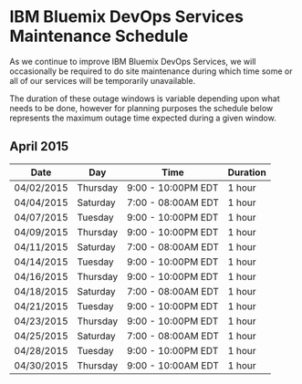 # IBM Bluemix DevOps Services Maintenance Schedule

As we continue to improve IBM Bluemix DevOps Services, we will occasionally be required to do site maintenance during which time some or all of our services will be temporarily unavailable.

The duration of these outage windows is variable depending upon what needs to be done,  however for planning purposes the schedule below represents the maximum outage time expected during a given window.


## April 2015

| Date       | Day      | Time                | Duration |
|------------|----------|---------------------|----------|
| 04/02/2015 | Thursday | 9:00 - 10:00PM EDT  | 1 hour   |
| 04/04/2015 | Saturday | 7:00 - 08:00AM EDT  | 1 hour   |
| 04/07/2015 | Tuesday  | 9:00 - 10:00PM EDT  | 1 hour   | 
| 04/09/2015 | Thursday | 9:00 - 10:00PM EDT  | 1 hour   |
| 04/11/2015 | Saturday | 7:00 - 08:00AM EDT  | 1 hour   |
| 04/14/2015 | Tuesday  | 9:00 - 10:00PM EDT  | 1 hour   |
| 04/16/2015 | Thursday | 9:00 - 10:00PM EDT  | 1 hour   |
| 04/18/2015 | Saturday | 7:00 - 08:00AM EDT  | 1 hour   |
| 04/21/2015 | Tuesday  | 9:00 - 10:00PM EDT  | 1 hour   |
| 04/23/2015 | Thursday | 9:00 - 10:00PM EDT  | 1 hour   |
| 04/25/2015 | Saturday | 7:00 - 08:00AM EDT  | 1 hour   |
| 04/28/2015 | Tuesday  | 9:00 - 10:00PM EDT  | 1 hour   |
| 04/30/2015 | Thursday | 9:00 - 10:00AM EDT  | 1 hour   |

